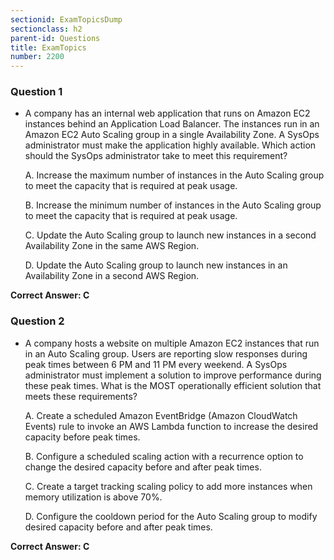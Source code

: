 ```yaml
---
sectionid: ExamTopicsDump
sectionclass: h2
parent-id: Questions
title: ExamTopics
number: 2200
---
```


### Question 1

*  A company has an internal web application that runs on Amazon EC2 instances behind an Application Load Balancer. The instances run in an Amazon EC2 Auto
Scaling group in a single Availability Zone. A SysOps administrator must make the application highly available.
Which action should the SysOps administrator take to meet this requirement?

    A. Increase the maximum number of instances in the Auto Scaling group to meet the capacity that is required at peak usage.
    
    B. Increase the minimum number of instances in the Auto Scaling group to meet the capacity that is required at peak usage.
    
    C. Update the Auto Scaling group to launch new instances in a second Availability Zone in the same AWS Region.
    
    D. Update the Auto Scaling group to launch new instances in an Availability Zone in a second AWS Region.

**Correct Answer: C**

### Question 2

*  A company hosts a website on multiple Amazon EC2 instances that run in an Auto Scaling group. Users are reporting slow responses during peak times between
6 PM and 11 PM every weekend. A SysOps administrator must implement a solution to improve performance during these peak times.
What is the MOST operationally efficient solution that meets these requirements?

    A. Create a scheduled Amazon EventBridge (Amazon CloudWatch Events) rule to invoke an AWS Lambda function to increase the desired capacity before peak times.
    
    B. Configure a scheduled scaling action with a recurrence option to change the desired capacity before and after peak times.
    
    C. Create a target tracking scaling policy to add more instances when memory utilization is above 70%.
    
    D. Configure the cooldown period for the Auto Scaling group to modify desired capacity before and after peak times.

**Correct Answer: C**